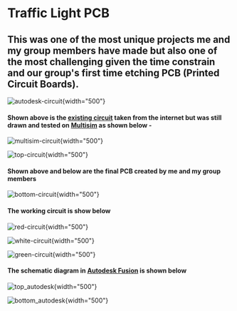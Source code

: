 #  **Traffic Light PCB**
This was one of the most unique projects me and my group members have made but also one of the most challenging given the time constrain and our group's first time etching PCB (Printed Circuit Boards).
- 

![autodesk-circuit](assets/imgs/autodesk_circuit.jpeg){width="500"}

#### Shown above is the [existing circuit](https://elonics.org/model-traffic-lights-circuit-using-555-ic/) taken from the internet but was still drawn and tested on [Multisim](https://en.wikipedia.org/wiki/NI_Multisim) as shown below  -

![multisim-circuit](assets/imgs/multisim-circuit.png){width="500"}

![top-circuit](assets/imgs/top.jpeg){width="500"}

#### Shown above and below are the final PCB created by me and my group members

![bottom-circuit](assets/imgs/bottom.jpeg){width="500"}

#### The working circuit is show below

![red-circuit](assets/imgs/red.png){width="500"}

![white-circuit](assets/imgs/white.png){width="500"}

![green-circuit](assets/imgs/green.png){width="500"}

#### The schematic diagram in [Autodesk Fusion](https://www.autodesk.com/asean/products/fusion-360/overview) is shown below

![top_autodesk](assets/imgs/top_autodesk.png){width="500"}

![bottom_autodesk](assets/imgs/bottom_autodesk.png){width="500"}
